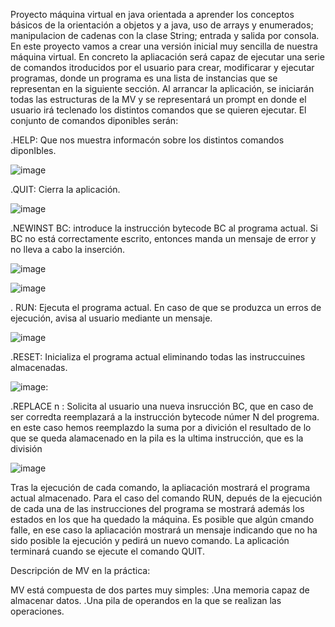Proyecto máquina virtual en java orientada a aprender los conceptos básicos de la orientación a objetos y a java, uso de arrays y enumerados; manipulacion de cadenas con la clase String; entrada y salida por consola.
En este proyecto vamos a crear una versión inicial muy sencilla de nuestra máquina virtual. En concreto la apliacación será capaz de ejecutar una serie de comandos itroducidos por el usuario para crear, modificarar y ejecutar programas, donde un programa es una lista de instancias que se representan en la siguiente sección.
Al arrancar la aplicación, se iniciarán todas las estructuras de la MV  y se representará un prompt en donde el usuario irá teclenado los distintos comandos que se quieren ejecutar. El conjunto de comandos diponibles serán:


.HELP: Que nos muestra informacón sobre los distintos comandos diponIbles.

 
![image](https://github.com/mayrabpi/proyecto_Maquina_Virtual/assets/145108717/7d8e4a44-dae8-4b4a-91c3-91ecf8726d7b)


.QUIT: Cierra la aplicación.


![image](https://github.com/mayrabpi/proyecto_Maquina_Virtual/assets/145108717/3f30cdaa-f8d4-488f-8e46-87c9acd952fb)


.NEWINST BC: introduce la instrucción bytecode BC al programa actual. Si BC no está correctamente escrito, entonces manda un mensaje de error y no lleva a cabo la inserción.


![image](https://github.com/mayrabpi/proyecto_Maquina_Virtual/assets/145108717/4ef7c665-0589-471b-a1cc-18ddea4dd424)



![image](https://github.com/mayrabpi/proyecto_Maquina_Virtual/assets/145108717/920d00de-9543-425b-af76-2f1b6b7747c7)


. RUN: Ejecuta el programa actual. En caso de que se produzca un erros de ejecución, avisa al usuario mediante un mensaje.


![image](https://github.com/mayrabpi/proyecto_Maquina_Virtual/assets/145108717/73415c71-6012-4181-a28f-e34ba22bc8b0)


.RESET: Inicializa el programa actual eliminando todas las instruccuines almacenadas.



![image](https://github.com/mayrabpi/proyecto_Maquina_Virtual/assets/145108717/1c885f09-ed63-4c79-95d3-9a7501d0c01f): 


.REPLACE n : Solicita al usuario una nueva insrucción BC, que en caso de ser corredta reemplazará a la instrucción bytecode númer N del progrema. en este caso hemos reemplazdo la suma por a divición el resultado de lo que se queda alamacenado en la pila es la ultima instrucción, que es la división


![image](https://github.com/mayrabpi/proyecto_Maquina_Virtual/assets/145108717/91f3044d-2f6c-4759-852a-9c3cc7050265)


Tras la ejecución de cada comando, la apliacación mostrará el programa actual almacenado. Para el caso del comando RUN,  depués de la ejecución de cada una de las instrucciones del programa se mostrará además los estados en los que ha quedado la máquina. Es posible que algún cmando falle, en ese caso la apliacación mostrará un mensaje indicando que no ha sido posible la ejecución y pedirá un nuevo comando. La aplicación terminará cuando se ejecute el comando QUIT.

Descripción de MV en la práctica:

MV está compuesta de dos partes muy simples:
.Una memoria capaz de almacenar datos.
.Una pila de operandos en la que se realizan las operaciones. 







